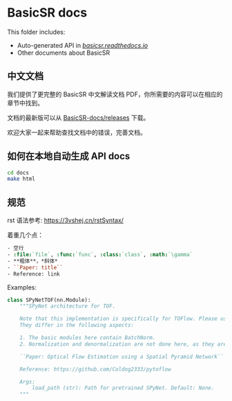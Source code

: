 # BasicSR docs

This folder includes:

- Auto-generated API in [*basicsr.readthedocs.io*](https://basicsr.readthedocs.io/en/latest/#)
- Other documents about BasicSR

## 中文文档

我们提供了更完整的 BasicSR 中文解读文档 PDF，你所需要的内容可以在相应的章节中找到。

文档的最新版可以从 [BasicSR-docs/releases](https://github.com/XPixelGroup/BasicSR-docs/releases) 下载。

欢迎大家一起来帮助查找文档中的错误，完善文档。

## 如何在本地自动生成 API docs

```bash
cd docs
make html
```

## 规范

rst 语法参考: https://3vshej.cn/rstSyntax/

着重几个点：

```rst
- 空行
- :file:`file`, :func:`func`, :class:`class`, :math:`\gamma`
- **粗体**，*斜体*
- ``Paper: title``
- Reference: link
```

Examples:

```python
class SPyNetTOF(nn.Module):
    """SPyNet architecture for TOF.

    Note that this implementation is specifically for TOFlow. Please use :file:`spynet_arch.py` for general use.
    They differ in the following aspects:

    1. The basic modules here contain BatchNorm.
    2. Normalization and denormalization are not done here, as they are done in TOFlow.

    ``Paper: Optical Flow Estimation using a Spatial Pyramid Network``

    Reference: https://github.com/Coldog2333/pytoflow

    Args:
        load_path (str): Path for pretrained SPyNet. Default: None.
    """
```
